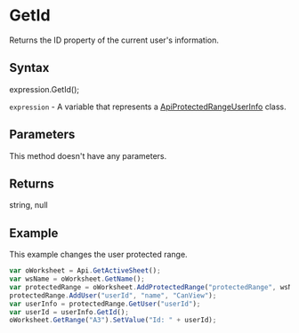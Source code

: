 # GetId

Returns the ID property of the current user's information.

## Syntax

expression.GetId();

`expression` - A variable that represents a [ApiProtectedRangeUserInfo](../ApiProtectedRangeUserInfo.md) class.

## Parameters

This method doesn't have any parameters.

## Returns

string, null

## Example

This example changes the user protected range.

```javascript
var oWorksheet = Api.GetActiveSheet();
var wsName = oWorksheet.GetName();
var protectedRange = oWorksheet.AddProtectedRange("protectedRange", wsName + "!$A$1:$B$1");
protectedRange.AddUser("userId", "name", "CanView");
var userInfo = protectedRange.GetUser("userId");
var userId = userInfo.GetId();
oWorksheet.GetRange("A3").SetValue("Id: " + userId);
```
